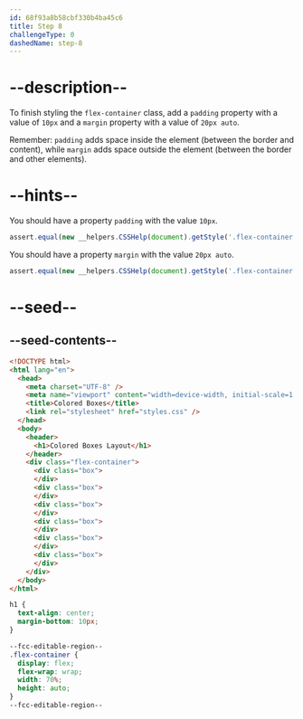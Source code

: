 ```yaml
---
id: 68f93a8b58cbf330b4ba45c6
title: Step 8
challengeType: 0
dashedName: step-8
---
```


# --description--

To finish styling the `flex-container` class, add a `padding` property with a value of `10px` and a `margin` property with a value of `20px auto`.

Remember: `padding` adds space inside the element (between the border and content), while `margin` adds space outside the element (between the border and other elements).

# --hints--

You should have a property `padding` with the value `10px`.

```js
assert.equal(new __helpers.CSSHelp(document).getStyle('.flex-container')?.getPropVal('padding'), '10px');
```

You should have a property `margin` with the value `20px auto`.

```js
assert.equal(new __helpers.CSSHelp(document).getStyle('.flex-container')?.getPropVal('margin'), '20px auto');
```

# --seed--

## --seed-contents--

```html
<!DOCTYPE html>
<html lang="en">
  <head>
    <meta charset="UTF-8" />
    <meta name="viewport" content="width=device-width, initial-scale=1.0" />
    <title>Colored Boxes</title>
    <link rel="stylesheet" href="styles.css" />
  </head>
  <body>
    <header>
      <h1>Colored Boxes Layout</h1>
    </header>
    <div class="flex-container">
      <div class="box">
      </div>
      <div class="box">
      </div>
      <div class="box">
      </div>
      <div class="box">
      </div>
      <div class="box">
      </div>
      <div class="box">
      </div>
    </div>
  </body>
</html>
```

```css
h1 {
  text-align: center;
  margin-bottom: 10px;
}

--fcc-editable-region--
.flex-container {
  display: flex;
  flex-wrap: wrap;
  width: 70%;
  height: auto;
}
--fcc-editable-region--
```
